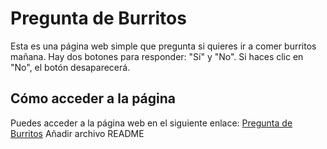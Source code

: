 # Pregunta de Burritos

Esta es una página web simple que pregunta si quieres ir a comer burritos mañana. Hay dos botones para responder: "Sí" y "No". Si haces clic en "No", el botón desaparecerá.

## Cómo acceder a la página

Puedes acceder a la página web en el siguiente enlace: [Pregunta de Burritos](https://<tuusuario>.github.io/<nombre-del-repositorio>/pregunta.html)
Añadir archivo README
